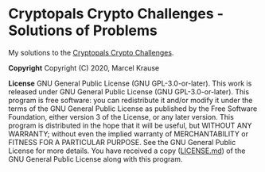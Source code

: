 # Cryptopals Crypto Challenges - Solutions of Problems

My solutions to the [Cryptopals Crypto Challenges](https://cryptopals.com/).

**Copyright** Copyright (C) 2020, Marcel Krause

**License** GNU General Public License (GNU GPL-3.0-or-later). This work is released under GNU General Public License (GNU GPL-3.0-or-later). This program is free software: you can redistribute it and/or modify it under the terms of the GNU General Public License as published by the Free Software Foundation, either version 3 of the License, or any later version. This program is distributed in the hope that it will be useful, but WITHOUT ANY WARRANTY; without even the implied warranty of MERCHANTABILITY or FITNESS FOR A PARTICULAR PURPOSE. See the GNU General Public License for more details. You have received a copy ([LICENSE.md](LICENSE.md)) of the GNU General Public License along with this program.